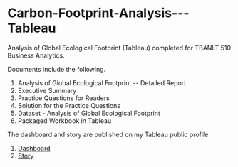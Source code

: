 # Carbon-Footprint-Analysis---Tableau

Analysis of Global Ecological Footprint (Tableau) completed for TBANLT 510 Business Analytics. 

Documents include the following. 

1) Analysis of Global Ecological Footprint -- Detailed Report
2) Executive Summary
3) Practice Questions for Readers
4) Solution for the Practice Questions
5) Dataset - Analysis of Global Ecological Footprint
6) Packaged Workbook in Tableau

The dashboard and story are published on my Tableau public profile.
1) <a href="https://public.tableau.com/profile/hari.aravind#!/vizhome/CarbonEmissionAnalysis/CarbonEmissionDashboard" target="_blank">Dashboard</a>
2) <a href="https://public.tableau.com/profile/hari.aravind#!/vizhome/CarbonEmissionAnalysis-Story/NationalfootprintaccountsdataanalysisStory" target="_blank">Story</a>
